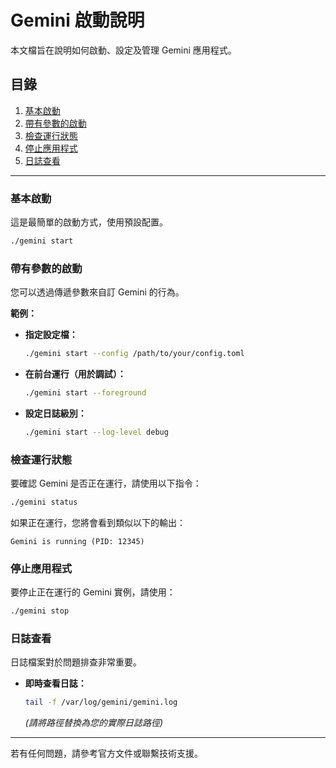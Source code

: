 # Gemini 啟動說明

本文檔旨在說明如何啟動、設定及管理 Gemini 應用程式。

## 目錄
1. [基本啟動](#基本啟動)
2. [帶有參數的啟動](#帶有參數的啟動)
3. [檢查運行狀態](#檢查運行狀態)
4. [停止應用程式](#停止應用程式)
5. [日誌查看](#日誌查看)

---

### 基本啟動

這是最簡單的啟動方式，使用預設配置。

```bash
./gemini start
```

### 帶有參數的啟動

您可以透過傳遞參數來自訂 Gemini 的行為。

**範例：**

- **指定設定檔：**
  ```bash
  ./gemini start --config /path/to/your/config.toml
  ```

- **在前台運行（用於調試）：**
  ```bash
  ./gemini start --foreground
  ```

- **設定日誌級別：**
  ```bash
  ./gemini start --log-level debug
  ```

### 檢查運行狀態

要確認 Gemini 是否正在運行，請使用以下指令：

```bash
./gemini status
```

如果正在運行，您將會看到類似以下的輸出：
```
Gemini is running (PID: 12345)
```

### 停止應用程式

要停止正在運行的 Gemini 實例，請使用：

```bash
./gemini stop
```

### 日誌查看

日誌檔案對於問題排查非常重要。

- **即時查看日誌：**
  ```bash
  tail -f /var/log/gemini/gemini.log
  ```
  *(請將路徑替換為您的實際日誌路徑)*

---

若有任何問題，請參考官方文件或聯繫技術支援。
